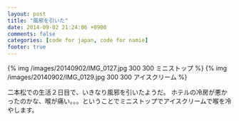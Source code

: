 ```yaml
---
layout: post
title: "風邪を引いた"
date: 2014-09-02 21:24:06 +0900
comments: false
categories: [code for japan, code for namie]
footer: true
---
```


{% img /images/20140902/IMG_0127.jpg 300 300 ミニストップ %}
{% img /images/20140902/IMG_0129.jpg 300 300 アイスクリーム %}

二本松での生活２日目で、いきなり風邪を引いたようだ。
ホテルの冷房が悪かったのかな、喉が痛い。。。ということでミニストップでアイスクリームで喉を冷やします。